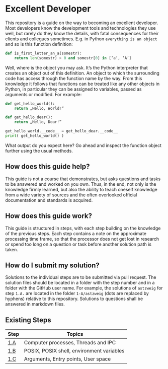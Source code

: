 # Excellent Developer

This repository is a guide on the way to becoming an excellent developer. Most developers know the development tools and technologies they use well, but rarely do they know the details, with fatal consequences for their clients and collegues sometimes. E.g. in Python `everything is an object` and so is this function definition:

```Python
def is_first_letter_an_a(somestr):
    return len(somestr) > 0 and somestr[0] in [‘a‘, ‘A‘]
```

Well, where is the object you may ask. It’s the Python interpreter that creates an object out of this definition. An object to which the surrounding code has access through the function name by the way.   From this knowledge it follows that functions can be treated like any other objects in Python, in particular they can be assigned to variables, passed as arguments or modified. For example:

```Python
def get_hello_world():
    return „Hello, World!“

def get_hello_dear():
    return „Hello, Dear!“

get_hello_world.__code__ = get_hello_dear.__code__
print( get_hello_world() )
```

What output do you expect here? Go ahead and inspect the function object further using the usual methods.

## How does this guide help?
This guide is not a course that demonstrates, but asks questions and tasks to be answered and worked on you own. Thus, in the end, not only is the knowledge firmly learned, but also the ability to teach oneself knowledge from a wide variety of sources and the often overlooked official documentation and standards is acquired.

## How does this guide work?
This guide is structured in steps, with each step building on the knowledge of the previous steps. Each step contains a note on the approximate processing time frame, so that the processor does not get lost in research or spend too long on a question or task before another solution path is taken.

## How do I submit my solution?
Solutions to the individual steps are to be submitted via pull request. The solution files should be located in a folder with the step number and in a folder with the GitHub user name. For example, the solutions of `astzweig` for step `1.A.` are located in the folder `1-A/astzweig` (dots are replaced by hyphens) relative to this repository.
Solutions to questions shall be answered in markdown files.

## Existing Steps

| Step | Topics |
| --- | --- |
| [1.A][step_1] | Computer processes, Threads and IPC |
| [1.B][step_2] | POSIX, POSIX shell, environment variables |
| [1.C][step_3] | Arguments, Entry points, User space |

[step_1]: 1-A_Step.md
[step_2]: 1-B_Step.md
[step_3]: 1-C_Step.md
